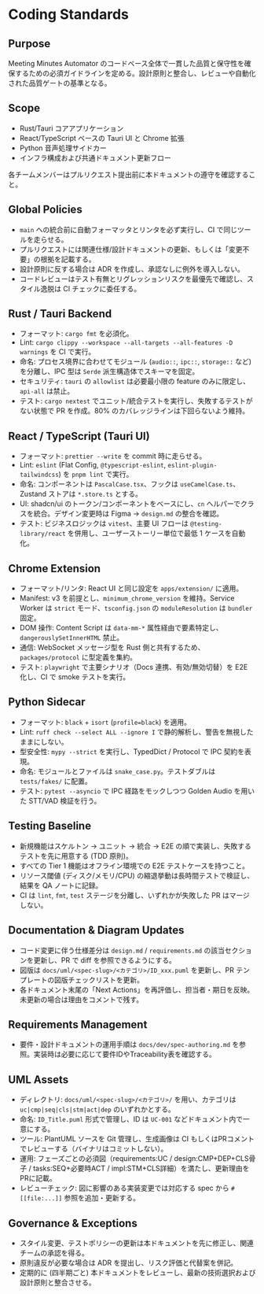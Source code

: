 # Coding Standards

## Purpose
Meeting Minutes Automator のコードベース全体で一貫した品質と保守性を確保するための必須ガイドラインを定める。設計原則と整合し、レビューや自動化された品質ゲートの基準となる。

## Scope
- Rust/Tauri コアアプリケーション
- React/TypeScript ベースの Tauri UI と Chrome 拡張
- Python 音声処理サイドカー
- インフラ構成および共通ドキュメント更新フロー

各チームメンバーはプルリクエスト提出前に本ドキュメントの遵守を確認すること。

## Global Policies
- `main` への統合前に自動フォーマッタとリンタを必ず実行し、CI で同じツールを走らせる。
- プルリクエストには関連仕様/設計ドキュメントの更新、もしくは「変更不要」の根拠を記載する。
- 設計原則に反する場合は ADR を作成し、承認なしに例外を導入しない。
- コードレビューはテスト有無とリグレッションリスクを最優先で確認し、スタイル逸脱は CI チェックに委任する。

## Rust / Tauri Backend
- フォーマット: `cargo fmt` を必須化。
- Lint: `cargo clippy --workspace --all-targets --all-features -D warnings` を CI で実行。
- 命名: プロセス境界に合わせてモジュール (`audio::`, `ipc::`, `storage::` など) を分離し、IPC 型は `Serde` 派生構造体でスキーマを固定。
- セキュリティ: `tauri` の `allowlist` は必要最小限の feature のみに限定し、`api-all` は禁止。
- テスト: `cargo nextest` でユニット/統合テストを実行し、失敗するテストがない状態で PR を作成。80% のカバレッジラインは下回らないよう維持。

## React / TypeScript (Tauri UI)
- フォーマット: `prettier --write` を commit 時に走らせる。
- Lint: `eslint` (Flat Config, `@typescript-eslint`, `eslint-plugin-tailwindcss`) を `pnpm lint` で実行。
- 命名: コンポーネントは `PascalCase.tsx`、フックは `useCamelCase.ts`、Zustand ストアは `*.store.ts` とする。
- UI: shadcn/ui のトークン/コンポーネントをベースにし、`cn` ヘルパーでクラスを統合。デザイン変更時は Figma → `design.md` の整合を確認。
- テスト: ビジネスロジックは `vitest`、主要 UI フローは `@testing-library/react` を併用し、ユーザーストーリー単位で最低 1 ケースを自動化。

## Chrome Extension
- フォーマット/リンタ: React UI と同じ設定を `apps/extension/` に適用。
- Manifest: v3 を前提とし、`minimum_chrome_version` を維持。Service Worker は `strict` モード、`tsconfig.json` の `moduleResolution` は `bundler` 固定。
- DOM 操作: Content Script は `data-mm-*` 属性経由で要素特定し、`dangerouslySetInnerHTML` 禁止。
- 通信: WebSocket メッセージ型を Rust 側と共有するため、`packages/protocol` に型定義を集約。
- テスト: `playwright` で主要シナリオ（Docs 連携、有効/無効切替）を E2E 化し、CI で smoke テストを実行。

## Python Sidecar
- フォーマット: `black` + `isort` (`profile=black`) を適用。
- Lint: `ruff check --select ALL --ignore I` で静的解析し、警告を無視したままにしない。
- 型安全性: `mypy --strict` を実行し、TypedDict / Protocol で IPC 契約を表現。
- 命名: モジュールとファイルは `snake_case.py`。テストダブルは `tests/fakes/` に配置。
- テスト: `pytest --asyncio` で IPC 経路をモックしつつ Golden Audio を用いた STT/VAD 検証を行う。

## Testing Baseline
- 新規機能はスケルトン → ユニット → 統合 → E2E の順で実装し、失敗するテストを先に用意する (TDD 原則)。
- すべての Tier 1 機能はオフライン環境での E2E テストケースを持つこと。
- リソース閾値 (ディスク/メモリ/CPU) の縮退挙動は長時間テストで検証し、結果を QA ノートに記録。
- CI は `lint`, `fmt`, `test` ステージを分離し、いずれかが失敗した PR はマージしない。

## Documentation & Diagram Updates
- コード変更に伴う仕様差分は `design.md` / `requirements.md` の該当セクションを更新し、PR で diff を参照できるようにする。
- 図版は `docs/uml/<spec-slug>/<カテゴリ>/ID_xxx.puml` を更新し、PR テンプレートの図版チェックリストを更新。
- 各ドキュメント末尾の「Next Actions」を再評価し、担当者・期日を反映。未更新の場合は理由をコメントで残す。



## Requirements Management
- 要件・設計ドキュメントの運用手順は `docs/dev/spec-authoring.md` を参照。実装時は必要に応じて要件IDやTraceability表を確認する。

## UML Assets
- ディレクトリ: `docs/uml/<spec-slug>/<カテゴリ>/` を用い、カテゴリは `uc|cmp|seq|cls|stm|act|dep` のいずれかとする。
- 命名: `ID_Title.puml` 形式で管理し、ID は `UC-001` などドキュメント内で一意にする。
- ツール: PlantUML ソースを Git 管理し、生成画像は CI もしくはPRコメントでレビューする（バイナリはコミットしない）。
- 運用: フェーズごとの必須図（requirements:UC / design:CMP+DEP+CLS骨子 / tasks:SEQ+必要時ACT / impl:STM+CLS詳細）を満たし、更新理由をPRに記載。
- レビューチェック: 図に影響のある実装変更では対応する spec から `#[[file:...]]` 参照を追加・更新する。

## Governance & Exceptions
- スタイル変更、テストポリシーの更新は本ドキュメントを先に修正し、関連チームの承認を得る。
- 原則違反が必要な場合は ADR を提出し、リスク評価と代替案を併記。
- 定期的に (四半期ごと) 本ドキュメントをレビューし、最新の技術選択および設計原則と整合させる。

